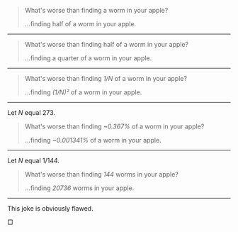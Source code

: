 
> What's worse than finding a worm in your apple?
>
> ...finding half of a worm in your apple.

---

> What's worse than finding half of a worm in your apple?
>
> ...finding a quarter of a worm in your apple.

---

> What's worse than finding _1/N_ of a worm in your apple?
>
> ...finding _(1/N)²_ of a worm in your apple.

---

Let _N_ equal 273.

> What's worse than finding _~0.367%_ of a worm in your apple?
>
> ...finding _~0.001341%_ of a worm in your apple.

---

Let _N_ equal 1/144.

> What's worse than finding _144_ worms in your apple?
>
> ...finding _20736_ worms in your apple.

---

This joke is obviously flawed.

□

